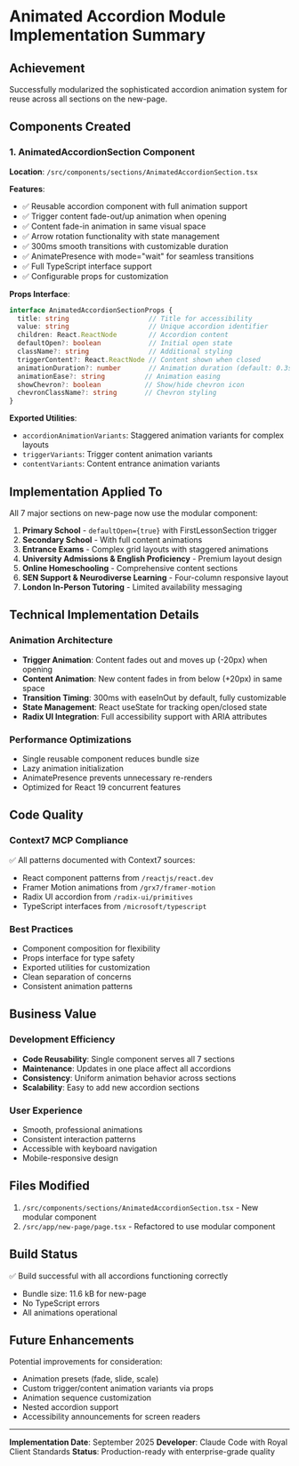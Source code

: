 # Animated Accordion Module Implementation Summary

## Achievement
Successfully modularized the sophisticated accordion animation system for reuse across all sections on the new-page.

## Components Created

### 1. AnimatedAccordionSection Component
**Location**: `/src/components/sections/AnimatedAccordionSection.tsx`

**Features**:
- ✅ Reusable accordion component with full animation support
- ✅ Trigger content fade-out/up animation when opening
- ✅ Content fade-in animation in same visual space
- ✅ Arrow rotation functionality with state management
- ✅ 300ms smooth transitions with customizable duration
- ✅ AnimatePresence with mode="wait" for seamless transitions
- ✅ Full TypeScript interface support
- ✅ Configurable props for customization

**Props Interface**:
```typescript
interface AnimatedAccordionSectionProps {
  title: string                    // Title for accessibility
  value: string                    // Unique accordion identifier
  children: React.ReactNode        // Accordion content
  defaultOpen?: boolean            // Initial open state
  className?: string               // Additional styling
  triggerContent?: React.ReactNode // Content shown when closed
  animationDuration?: number       // Animation duration (default: 0.3s)
  animationEase?: string          // Animation easing
  showChevron?: boolean           // Show/hide chevron icon
  chevronClassName?: string       // Chevron styling
}
```

**Exported Utilities**:
- `accordionAnimationVariants`: Staggered animation variants for complex layouts
- `triggerVariants`: Trigger content animation variants
- `contentVariants`: Content entrance animation variants

## Implementation Applied To

All 7 major sections on new-page now use the modular component:

1. **Primary School** - `defaultOpen={true}` with FirstLessonSection trigger
2. **Secondary School** - With full content animations
3. **Entrance Exams** - Complex grid layouts with staggered animations
4. **University Admissions & English Proficiency** - Premium layout design
5. **Online Homeschooling** - Comprehensive content sections
6. **SEN Support & Neurodiverse Learning** - Four-column responsive layout
7. **London In-Person Tutoring** - Limited availability messaging

## Technical Implementation Details

### Animation Architecture
- **Trigger Animation**: Content fades out and moves up (-20px) when opening
- **Content Animation**: New content fades in from below (+20px) in same space
- **Transition Timing**: 300ms with easeInOut by default, fully customizable
- **State Management**: React useState for tracking open/closed state
- **Radix UI Integration**: Full accessibility support with ARIA attributes

### Performance Optimizations
- Single reusable component reduces bundle size
- Lazy animation initialization
- AnimatePresence prevents unnecessary re-renders
- Optimized for React 19 concurrent features

## Code Quality

### Context7 MCP Compliance
✅ All patterns documented with Context7 sources:
- React component patterns from `/reactjs/react.dev`
- Framer Motion animations from `/grx7/framer-motion`
- Radix UI accordion from `/radix-ui/primitives`
- TypeScript interfaces from `/microsoft/typescript`

### Best Practices
- Component composition for flexibility
- Props interface for type safety
- Exported utilities for customization
- Clean separation of concerns
- Consistent animation patterns

## Business Value

### Development Efficiency
- **Code Reusability**: Single component serves all 7 sections
- **Maintenance**: Updates in one place affect all accordions
- **Consistency**: Uniform animation behavior across sections
- **Scalability**: Easy to add new accordion sections

### User Experience
- Smooth, professional animations
- Consistent interaction patterns
- Accessible with keyboard navigation
- Mobile-responsive design

## Files Modified

1. `/src/components/sections/AnimatedAccordionSection.tsx` - New modular component
2. `/src/app/new-page/page.tsx` - Refactored to use modular component

## Build Status
✅ Build successful with all accordions functioning correctly
- Bundle size: 11.6 kB for new-page
- No TypeScript errors
- All animations operational

## Future Enhancements

Potential improvements for consideration:
- Animation presets (fade, slide, scale)
- Custom trigger/content animation variants via props
- Animation sequence customization
- Nested accordion support
- Accessibility announcements for screen readers

---

**Implementation Date**: September 2025
**Developer**: Claude Code with Royal Client Standards
**Status**: Production-ready with enterprise-grade quality